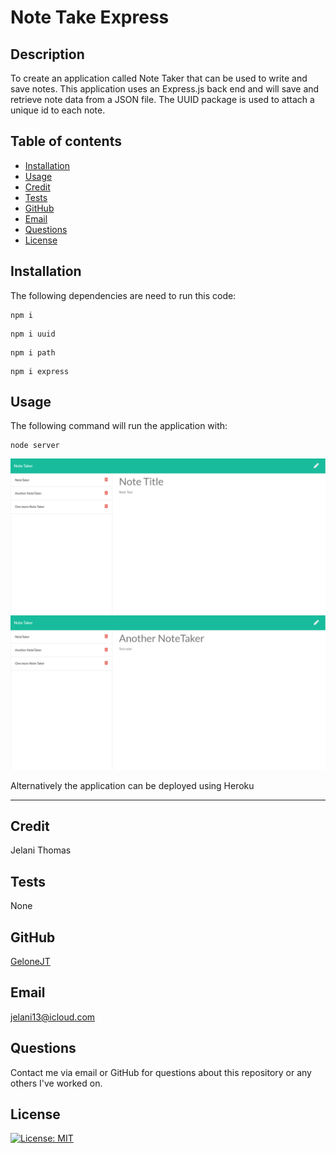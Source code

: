 # Note Take Express

## Description

To create an application called Note Taker that can be used to write and save notes. This application uses an Express.js back end and will save and retrieve note data from a JSON file. The UUID package is used to attach a unique id to each note.

## Table of contents

- [Installation](#installation)
- [Usage](#usage)
- [Credit](#credit)
- [Tests](#tests)
- [GitHub](#github)
- [Email](#email)
- [Questions](#questions)
- [License](#license)

## Installation

The following dependencies are need to run this code:

```
npm i
```

```
npm i uuid
```

```
npm i path
```

```
npm i express
```

## Usage

The following command will run the application with:

```
node server
```

![NoteDemo](img/NoteTaker.png)
![NoteDemo](img\NoteTakershowNote.png)


Alternatively the application can be deployed using Heroku

<hr>

## Credit

Jelani Thomas

## Tests

None

## GitHub

[GeloneJT](https://github.com/GeloneJT)

## Email

jelani13@icloud.com

## Questions

Contact me via email or GitHub for questions about this repository or any others I've worked on.

## License

[![License: MIT](https://img.shields.io/badge/License-MIT-yellow.svg)](https://opensource.org/licenses/MIT)

